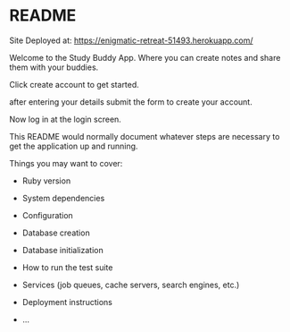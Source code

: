 # README

Site Deployed at: https://enigmatic-retreat-51493.herokuapp.com/

Welcome to the Study Buddy App. Where you can create notes and share them with your buddies.

Click create account to get started.

after entering your details submit the form to create your account.

Now log in at the login screen.


This README would normally document whatever steps are necessary to get the
application up and running.

Things you may want to cover:

* Ruby version

* System dependencies

* Configuration

* Database creation

* Database initialization

* How to run the test suite

* Services (job queues, cache servers, search engines, etc.)

* Deployment instructions

* ...

